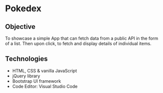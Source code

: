 # Pokedex

## Objective
To showcase a simple App that can fetch data from a public API in the form of a list. Then upon click, to fetch and display details of individual items.


## Technologies

- HTML, CSS & vanilla JavaScript
- jQuery library
- Bootstrap UI framework
- Code Editor: Visual Studio Code
